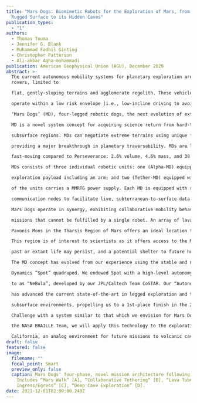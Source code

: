 ```yaml
---
title: "Mars Dogs: Biomimetic Robots for the Exploration of Mars, from its
  Rugged Surface to its Hidden Caves"
publication_types:
  - "1"
authors:
  - Thomas Touma
  - Jennifer G. Blank
  - Muhammad Fadhil Ginting
  - Christopher Patterson
  - Ali-akbar Agha-mohammadi
publication: American Geophysical Union (AGU), December 2020
abstract: >-
  The current autonomous mobility systems for planetary exploration are wheeled
  rovers, limited to

  flat, gently-sloping terrains and agglomerate regolith. These vehicles cannot tolerate instability and

  operate within a low risk envelope (i.e., low-incline driving to avoid toppling). Here, we present

  ‘Mars Dogs’ (MD), four-legged robotic dogs, the next evolution of extreme planetary exploration.

  MD is a novel system concept for acquiring science return from hard-to-access planetary surface &

  subsurface regions. MDs can negotiate extreme terrains using unique failure-recovery behaviors,

  providing a major breakthrough in planetary traversability. MDs are lightweight, compact, and

  fast-moving compared to Perseverance: 2.6% volume, 4.6% mass, and 38 times faster. A pack of

  MDs consists of three individual robotic units: one (Alpha-MD) equipped with a deep cave

  exploration payload including an arm; and two (Tether-MD) equipped with a tethering system. One

  of the units carries a MMRTG power supply. Each MD is equipped with sensors and deployable

  communication nodes to facilitate live, subterranean-to-surface data transmission.

  Mars Dogs operate in synergy, exhibiting collaborative mobility behaviours to accomplish diverse

  missions that cannot be fulfilled by a single robot. An array of lava tubes on the southeastern flank of

  Pavonis Mons in the Tharsis Region of Mars offers an ideal location to release a pack of Mars Dogs.

  This region is of interest to scientists as it offers access to the Mars subsurface, where evidence of

  past or extant life may persist, and a potential shelter to future human inhabitants.

  The MD concept has evolved from our experience using the stable and nimble Boston

  Dynamics “Spot” quadruped. We endowed Spot with a high-level autonomy/AI framework referred

  to as “NeBula”, developed by our JPL/Caltech Team CoSTAR. Our “Autonomous Spot” platform

  has advanced the current state-of-the-art in legged exploration and traversal of extreme and

  subsurface environments, propelling us to a 1st-place finish in the 2020 DARPA Subterranean

  Challenge with a system similar to that which we envision for Mars Dogs. Through partnership with

  the NASA BRAILLE Team, we will apply this technology to the exploration of lava tubes in N.

  California, an analog environment for future missions to volcanic caves on Mars.
draft: false
featured: false
image:
  filename: ""
  focal_point: Smart
  preview_only: false
  caption: Mars Dogs' four-phase, novel mission architecture following EDL.
    Includes “Mars Walk” [A], “Collaborative Tethering” [B], “Lava Tube
    Ingress/Egress” [C], “Deep Cave Exploration” [D].
date: 2021-12-01T02:00:00.249Z
---
```

